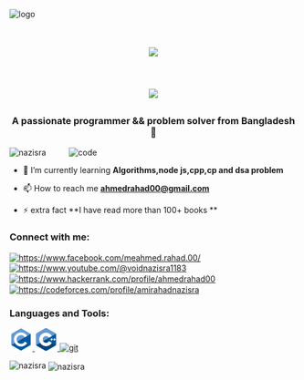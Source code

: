 ![logo](https://github.com/Nazisra/Nazisra/blob/main/lastgithub.gif)
</h1>
</h1>
<h1 align="center">
    <img src="https://readme-typing-svg.herokuapp.com/?font=Righteous&size=100&center=true&vCenter=true&width=100&height=100&duration=5&lines=Hi;" />
<h1 align="center">
    <img src="https://readme-typing-svg.herokuapp.com/?font=Righteous&size=35&center=true&vCenter=true&width=500&height=70&duration=4000&lines="This is +Nazmul+Rahad;" />
  



<h3 align="center">A passionate programmer && problem solver from Bangladesh 🔗</h3>
<img align="right" alt="code"width="400"src="https://gifdb.com/images/thumbnail/animated-man-computer-coding-nae6mec378lsg1i3.webp"

<p align="left"> <img src="https://komarev.com/ghpvc/?username=nazisra&label=Profile%20views&color=0e75b6&style=flat" alt="nazisra" /> </p>

- 🌱 I’m currently learning **Algorithms,node js,cpp,cp and dsa problem**

- 📫 How to reach me **ahmedrahad00@gmail.com**

- ⚡ extra fact **I have read more than 100+ books **

<h3 align="left">Connect with me:</h3>
<p align="left">
<a href="https://fb.com/https://www.facebook.com/meahmed.rahad.00/" target="blank"><img align="center" src="https://raw.githubusercontent.com/rahuldkjain/github-profile-readme-generator/master/src/images/icons/Social/facebook.svg" alt="https://www.facebook.com/meahmed.rahad.00/" height="30" width="40" /></a>
<a href="https://www.youtube.com/c/https://www.youtube.com/@voidnazisra1183" target="blank"><img align="center" src="https://raw.githubusercontent.com/rahuldkjain/github-profile-readme-generator/master/src/images/icons/Social/youtube.svg" alt="https://www.youtube.com/@voidnazisra1183" height="30" width="40" /></a>
<a href="https://www.hackerrank.com/https://www.hackerrank.com/profile/ahmedrahad00" target="blank"><img align="center" src="https://raw.githubusercontent.com/rahuldkjain/github-profile-readme-generator/master/src/images/icons/Social/hackerrank.svg" alt="https://www.hackerrank.com/profile/ahmedrahad00" height="30" width="40" /></a>
<a href="https://codeforces.com/profile/https://codeforces.com/profile/amirahadnazisra" target="blank"><img align="center" src="https://raw.githubusercontent.com/rahuldkjain/github-profile-readme-generator/master/src/images/icons/Social/codeforces.svg" alt="https://codeforces.com/profile/amirahadnazisra" height="30" width="40" /></a>
</p>

<h3 align="left">Languages and Tools:</h3>
<p align="left"> <a href="https://www.cprogramming.com/" target="_blank" rel="noreferrer"> <img src="https://raw.githubusercontent.com/devicons/devicon/master/icons/c/c-original.svg" alt="c" width="40" height="40"/> </a> <a href="https://www.w3schools.com/cpp/" target="_blank" rel="noreferrer"> <img src="https://raw.githubusercontent.com/devicons/devicon/master/icons/cplusplus/cplusplus-original.svg" alt="cplusplus" width="40" height="40"/> </a> <a href="https://git-scm.com/" target="_blank" rel="noreferrer"> <img src="https://www.vectorlogo.zone/logos/git-scm/git-scm-icon.svg" alt="git" width="40" height="40"/> </a> </p>

<p><img align="left" src="https://github-readme-stats.vercel.app/api/top-langs?username=nazisra&show_icons=true&locale=en&layout=compact" alt="nazisra" /></p>

<p>&nbsp;<img align="center" src="https://github-readme-stats.vercel.app/api?username=nazisra&show_icons=true&locale=en" alt="nazisra" /></p>
